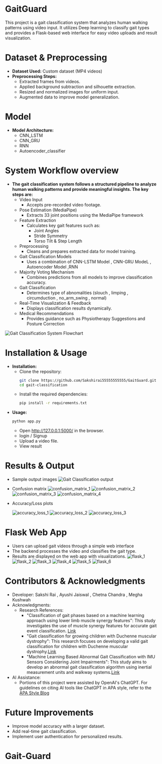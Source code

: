 # GaitGuard
This project is a gait classification system that analyzes human walking patterns using video input. It utilizes Deep learning to classify gait types and provides a Flask-based web interface for easy video uploads and result visualization.

# Dataset & Preprocessing

* **Dataset Used:** Custom dataset (MP4 videos)
* **Preprocessing Steps:**
    * Extracted frames from videos.
    * Applied background subtraction and silhouette extraction.
    * Resized and normalized images for uniform input.
    * Augmented data to improve model generalization.

#  Model
* **Model Architecture:**
    * CNN_LSTM
    * CNN_GRU
    * RNN
    * Autoencoder_classifier

# System Workflow overview          
* **The gait classification system follows a structured pipeline to analyze human walking patterns and provide meaningful insights. The key steps are:**
    * Video Input
       * Accepts pre-recorded video footage.
    * Pose Estimation (MediaPipe)
       * Extracts 33 joint positions using the MediaPipe framework
    * Feature Extraction
       * Calculates key gait features such as:
          * Joint Angles
          * Stride Symmetry
          * Torso Tilt & Step Length
    * Preprocessing
       * Cleans and prepares extracted data for model training.
    * Gait Classification Models
       * Uses a combination of CNN-LSTM Model ,  CNN-GRU ModeL , Autoencoder Model ,RNN
    * Majority Voting Mechanism
       * Combines predictions from all models to improve classification accuracy.
    * Gait Classification
       * Determines type of abnomalities (slouch , limping , circumduction , no_arm_swing , normal)
    * Real-Time Visualization & Feedback
       * Displays classification results dynamically.
    * Medical Recommendations
       * Provides guidance such as Physiotherapy Suggestions and Posture Correction

![Gait Classification System Flowchart](images/Gaitgurad_Documentation.jpg)

# Installation & Usage
* **Installation:**
    * Clone the repository:
       ```bash
      git clone https://github.com/Sakshirai55555555555/GaitGuard.git
      cd gait-classification
       ```
    * Install the required dependencies:
        ```bash
        pip install -r requirements.txt
        ```
* **Usage:**
    ```bash
    python app.py
    ```
    * Open http://127.0.0.1:5000/ in the browser.
    * login / Signup
    * Upload a video file.
    * View result

# Results & Output
  * Sample output images
    ![Gait Classification output](images/deeplearning_output.jpg)
  * Confusion matrix
    ![confusion_matrix_1](images/confusion_matrix_1.png)
    ![confusion_matrix_2](images/confusion_matrix_2.png)
    ![confusion_matrix_3](images/confusion_matrix_3.png)
    ![confusion_matrix_4](images/confusion_matrix_4.png)
    
  * Accuracy/Loss plots
    
    ![accuracy_loss_1](images/accuracy_loss_1.png)
    ![accuracy_loss_2](images/accuracy_loss_2.png)
    ![accuracy_loss_3](images/accuracy_loss_3.png)

# Flask Web App
  * Users can upload gait videos through a simple web interface
  * The backend processes the video and classifies the gait type.
  * Results are displayed on the web app with visualizations.
    ![flask_1](images/flask_1.jpg)
    ![flask_2](images/flask_2.jpg)
    ![flask_3](images/flask_3.jpg)
    ![flask_4](images/flask_4.jpg)
    ![flask_5](images/flask_5.jpg)
    ![flask_6](images/flask_6.png)

# Contributors & Acknowledgments
  * Developer: Sakshi Rai , Ayushi Jaiswal , Chetna Chandra ,  Megha Kushwah    
  * Acknowledgments:
     * Research References:
        * "Classification of gait phases based on a machine learning approach using lower limb muscle synergy features": This study investigates the use of muscle synergy features for accurate gait event classification. [Link](https://pmc.ncbi.nlm.nih.gov/articles/PMC10230056/)
        * "Gait classification for growing children with Duchenne muscular dystrophy": This research focuses on developing a valid gait classification for children with Duchenne muscular dystrophy.[Link](https://www.mdpi.com/1424-8220/24/17/5571)
        * "Machine Learning Based Abnormal Gait Classification with IMU Sensors Considering Joint Impairments": This study aims to develop an abnormal gait classification algorithm using inertial measurement units and walkway systems.[Link](https://www.mdpi.com/1424-8220/24/17/5571)
  * AI Assistance:
     * Portions of this project were assisted by OpenAI's ChatGPT. For guidelines on citing AI tools like ChatGPT in APA style, refer to the [APA Style Blog](https://apastyle.apa.org/blog/how-to-cite-chatgpt)

# Future Improvements
  * Improve model accuracy with a larger dataset.
  * Add real-time gait classification.
  * Implement user authentication for personalized results.


    
# Gait-Guard
